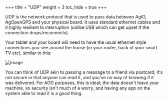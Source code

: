 +++
title = "UDP"
weight = 3
toc_hide = true
+++

UDP is the network protocol that is used to pass data between AgIO, AgOpenGPS and your physical board. It uses standard ethernet cables and it highly resilient to interruption (unlike USB which can get upset if the connection drops/reconnects).

Your tablet and your board will need to have the usual ethernet style connections you see around the house (in your router, back of your smart TV etc), similar to this:

![image](../img/ethernet-cable.png)

You can think of UDP akin to passing a message to a friend via postcard; it's not secure in that anyone can read it, and you've no way of knowing if it was delivered. For AOG purposes, this is ideal; the data doesn't leave your machine, so security isn't much of a worry, and having any app on the system able to read it is a good thing.